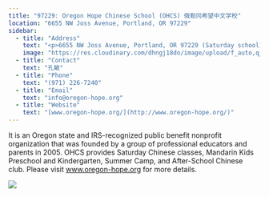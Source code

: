 ```yaml
---
title: "97229: Oregon Hope Chinese School (OHCS) 俄勒冈希望中文学校"
location: "6655 NW Joss Avenue, Portland, OR 97229"
sidebar:
  - title: "Address"
    text: "<p>6655 NW Joss Avenue, Portland, OR 97229 (Saturday school)</p><p>4010 NW Kaiser Rd., Portland Oregon 97229 (Other programs)</p>"
    image: "https://res.cloudinary.com/dhngj18do/image/upload/f_auto,q_auto/v1/images/activities/ohcs_k6ufvvvjqnnpv9zs6wrn"
  - title: "Contact"
    text: "孔敏"
  - title: "Phone"
    text: "(971) 226-7240"
  - title: "Email"
    text: "info@oregon-hope.org"
  - title: "Website"
    text: "[www.oregon-hope.org/](http://www.oregon-hope.org/)"
---
```


It is an Oregon state and IRS-recognized public benefit nonprofit organization that was founded by a group of professional educators and parents in 2005. OHCS provides Saturday Chinese classes, Mandarin Kids Preschool and Kindergarten, Summer Camp, and After-School Chinese club. Please visit www.oregon-hope.org for more details.

![](https://res.cloudinary.com/dhngj18do/image/upload/f_auto,q_auto/v1/images/activities/ohcs2_r05irtysttdd2wquawqw)
